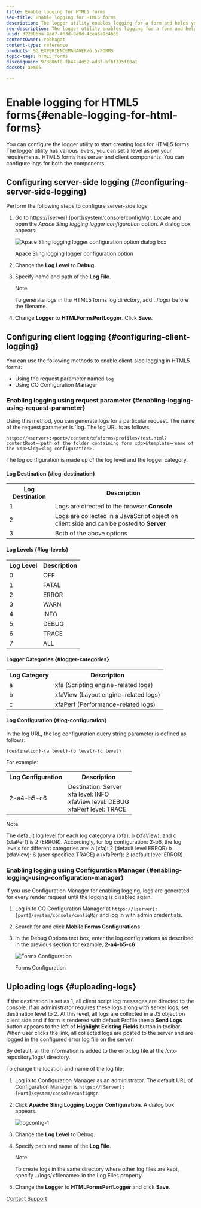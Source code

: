 ```yaml
---
title: Enable logging for HTML5 forms
seo-title: Enable logging for HTML5 forms
description: The logger utility enables logging for a form and helps you debug form-related issues.
seo-description: The logger utility enables logging for a form and helps you debug form-related issues.
uuid: 322306ba-8ad7-463d-8a9d-4cea5a0c4b55
contentOwner: robhagat
content-type: reference
products: SG_EXPERIENCEMANAGER/6.5/FORMS
topic-tags: hTML5_forms
discoiquuid: 973806f8-fb44-4d52-ad3f-bfbf335f60a1
docset: aem65

---
```


# Enable logging for HTML5 forms{#enable-logging-for-html-forms}

You can configure the logger utility to start creating logs for HTML5 forms. The logger utility has various levels, you can set a level as per your requirements. HTML5 forms has server and client components. You can configure logs for both the components.

## Configuring server-side logging {#configuring-server-side-logging}

Perform the following steps to configure server-side logs:

1. Go to https://[server]:[port]/system/console/configMgr. Locate and open the *Apace Sling logging logger configuration* option. A dialog box appears:

   ![ Apace Sling logging logger configuration option dialog box](assets/logconfig.png)

   Apace Sling logging logger configuration option

1. Change the **Log Level** to **Debug**.

1. Specify name and path of the **Log File**.

   >[!NOTE]
   >
   >To generate logs in the HTML5 forms log directory, add ../logs/ before the filename.

1. Change **Logger** to **HTMLFormsPerfLogger**. Click **Save**.

## Configuring client logging {#configuring-client-logging}

You can use the following methods to enable client-side logging in HTML5 forms:

* Using the request parameter named `log`
* Using CQ Configuration Manager

### Enabling logging using request parameter {#enabling-logging-using-request-parameter}

Using this method, you can generate logs for a particular request. The name of the request parameter is `log. The log URL is as follows:

`https://<server>:<port>/content/xfaforms/profiles/test.html?contentRoot=<path of the folder containing form xdp>&template=<name of the xdp>&log=<log configuration>.`

The log configuration is made up of the log level and the logger category.

#### Log Destination {#log-destination}

<table>
 <tbody>
  <tr>
   <th><strong>Log Destination</strong></th>
   <th><strong>Description</strong></th>
  </tr>
  <tr>
   <td>1</td>
   <td>Logs are directed to the browser <strong>Console</strong></td>
  </tr>
  <tr>
   <td>2</td>
   <td>Logs are collected in a JavaScript object on client side and can be posted to <strong>Server</strong> </td>
  </tr>
  <tr>
   <td>3</td>
   <td>Both of the above options<br /> </td>
  </tr>
 </tbody>
</table>

#### Log Levels {#log-levels}

<table>
 <tbody>
  <tr>
   <th>Log Level</th>
   <th>Description</th>
  </tr>
  <tr>
   <td>0</td>
   <td>OFF<br type="_moz" /> </td>
  </tr>
  <tr>
   <td>1</td>
   <td>FATAL<br type="_moz" /> </td>
  </tr>
  <tr>
   <td>2</td>
   <td>ERROR<br type="_moz" /> </td>
  </tr>
  <tr>
   <td>3</td>
   <td>WARN<br type="_moz" /> </td>
  </tr>
  <tr>
   <td>4</td>
   <td>INFO<br type="_moz" /> </td>
  </tr>
  <tr>
   <td>5</td>
   <td>DEBUG<br type="_moz" /> </td>
  </tr>
  <tr>
   <td>6</td>
   <td>TRACE<br type="_moz" /> </td>
  </tr>
  <tr>
   <td>7</td>
   <td>ALL<br type="_moz" /> </td>
  </tr>
 </tbody>
</table>

#### Logger Categories {#logger-categories}

<table>
 <tbody>
  <tr>
   <th>Log Category</th>
   <th>Description</th>
  </tr>
  <tr>
   <td>a</td>
   <td>xfa (Scripting engine-related logs)</td>
  </tr>
  <tr>
   <td>b</td>
   <td>xfaView (Layout engine-related logs)<br type="_moz" /> </td>
  </tr>
  <tr>
   <td>c</td>
   <td>xfaPerf (Performance-related logs)<br type="_moz" /> </td>
  </tr>
 </tbody>
</table>

#### Log Configuration {#log-configuration}

In the log URL, the log configuration query string parameter is defined as follows:

`{destination}-{a level}-{b level}-{c level}`

For example:

<table>
 <tbody>
  <tr>
   <th>Log Configuration</th>
   <th>Description</th>
  </tr>
  <tr>
   <td>2-a4-b5-c6<br type="_moz" /> </td>
   <td>Destination: Server<br /> xfa level: INFO<br /> xfaView level: DEBUG<br /> xfaPerf level: TRACE</td>
  </tr>
 </tbody>
</table>

>[!NOTE]
>
>The default log level for each log category a (xfa), b (xfaView), and c (xfaPerf) is 2 (ERROR). Accordingly, for log configuration: 2-b6, the log levels for different categories are:
>a (xfa): 2 (default level ERROR)
>b (xfaView): 6 (user specified TRACE)
>a (xfaPerf): 2 (default level ERROR)

### Enabling logging using Configuration Manager {#enabling-logging-using-configuration-manager}

If you use Configuration Manager for enabling logging, logs are generated for every render request until the logging is disabled again.

1. Log in to CQ Configuration Manager at `https://[server]:[port]/system/console/configMgr` and log in with admin credentials.
1. Search for and click **Mobile Forms Configurations**.
1. In the Debug Options text box, enter the log configurations as described in the previous section for example, **2-a4-b5-c6**

   ![Forms Configuration](assets/forms_configuration.png)

   Forms Configuration

## Uploading logs {#uploading-logs}

If the destination is set as 1, all client script log messages are directed to the console. If an administrator requires these logs along with server logs, set destination level to 2. At this level, all logs are collected in a JS object on client side and if form is rendered with default Profile then a **Send Logs** button appears to the left of **Highlight Existing Fields** button in toolbar. When user clicks the link, all collected logs are posted to the server and are logged in the configured error log file on the server.

By default, all the information is added to the error.log file at the /crx-repository/logs/ directory.

To change the location and name of the log file:

1. Log in to Configuration Manager as an administrator. The default URL of Configuration Manager is `https://[Server]:[Port]/system/console/configMgr`.
1. Click **Apache Sling Logging Logger Configuration**. A dialog box appears.

   ![logconfig-1](assets/logconfig-1.png)

1. Change the **Log Level** to Debug.

1. Specify path and name of the **Log File**.

   >[!NOTE]
   >
   >To create logs in the same directory where other log files are kept, specify ../logs/&lt;filename&gt; in the Log Files property.

1. Change the **Logger** to **HTMLFormsPerfLogger** and click **Save**.

[Contact Support](https://www.adobe.com/account/sign-in.supportportal.html)
